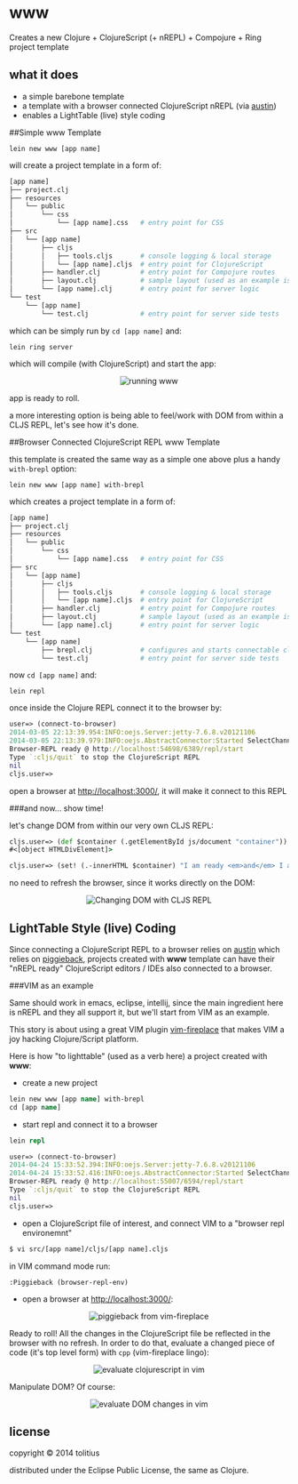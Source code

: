 # www

Creates a new Clojure + ClojureScript (+ nREPL) + Compojure + Ring project template

## what it does

* a simple barebone template 
* a template with a browser connected ClojureScript nREPL (via [austin](https://github.com/cemerick/austin))
* enables a LightTable (live) style coding


##Simple www Template

```
lein new www [app name]
```

will create a project template in a form of:

```bash
[app name]
├── project.clj
├── resources
│   └── public
│       └── css
│           └── [app name].css   # entry point for CSS
├── src
│   └── [app name]
│       ├── cljs
│       │   ├── tools.cljs       # console logging & local storage
│       │   └── [app name].cljs  # entry point for ClojureScript
│       ├── handler.clj          # entry point for Compojure routes
│       ├── layout.clj           # sample layout (used as an example is "handler.clj")
│       └── [app name].clj       # entry point for server logic
└── test
    └── [app name]
        └── test.clj             # entry point for server side tests
```

which can be simply run by `cd [app name]` and:

```
lein ring server
```

which will compile (with ClojureScript) and start the app:

<p align="center">
  <img src="https://github.com/tolitius/www/raw/master/docs/www-run.png" alt="running www"/>
</p>

app is ready to roll.

a more interesting option is being able to feel/work with DOM from within a CLJS REPL, let's see how it's done.

##Browser Connected ClojureScript REPL www Template

this template is created the same way as a simple one above plus a handy `with-brepl` option:

```
lein new www [app name] with-brepl
```

which creates a project template in a form of:

```bash
[app name]
├── project.clj
├── resources
│   └── public
│       └── css
│           └── [app name].css   # entry point for CSS
├── src
│   └── [app name]
│       ├── cljs
│       │   ├── tools.cljs       # console logging & local storage
│       │   └── [app name].cljs  # entry point for ClojureScript
│       ├── handler.clj          # entry point for Compojure routes
│       ├── layout.clj           # sample layout (used as an example is "handler.clj")
│       └── [app name].clj       # entry point for server logic
└── test
    └── [app name]
        ├── brepl.clj            # configures and starts connectable cljs repl
        └── test.clj             # entry point for server side tests
```

now `cd [app name]` and:

```
lein repl
```

once inside the Clojure REPL connect it to the browser by:

```clojure
user=> (connect-to-browser)
2014-03-05 22:13:39.954:INFO:oejs.Server:jetty-7.6.8.v20121106
2014-03-05 22:13:39.979:INFO:oejs.AbstractConnector:Started SelectChannelConnector@0.0.0.0:3000
Browser-REPL ready @ http://localhost:54698/6389/repl/start
Type `:cljs/quit` to stop the ClojureScript REPL
nil
cljs.user=>
```

open a browser at [http://localhost:3000/](http://localhost:3000/), it will make it connect to this REPL

###and now... show time! 

let's change DOM from within our very own CLJS REPL:

```clojure
cljs.user=> (def $container (.getElementById js/document "container"))
#<[object HTMLDivElement]>

cljs.user=> (set! (.-innerHTML $container) "I am ready <em>and</em> I am being created!")
```

no need to refresh the browser, since it works directly on the DOM:

<p align="center">
  <img src="https://github.com/tolitius/www/raw/master/docs/via-brepl.png" alt="Changing DOM with CLJS REPL"/>
</p>

## LightTable Style (live) Coding

Since connecting a ClojureScript REPL to a browser relies on [austin](https://github.com/cemerick/austin) which relies on [piggieback](https://github.com/cemerick/piggieback), projects created with **www** template can have their "nREPL ready" ClojureScript editors / IDEs also connected to a browser.

###VIM as an example

Same should work in emacs, eclipse, intellij, since the main ingredient here is nREPL and they all support it, but we'll start from VIM as an example.

This story is about using a great VIM plugin [vim-fireplace](https://github.com/tpope/vim-fireplace) that makes VIM a joy hacking Clojure/Script platform.

Here is how "to lighttable" (used as a verb here) a project created with **www**:

* create a new project

```clojure
lein new www [app name] with-brepl
cd [app name]
```

* start repl and connect it to a browser

```clojure
lein repl
```
```clojure
user=> (connect-to-browser)
2014-04-24 15:33:52.394:INFO:oejs.Server:jetty-7.6.8.v20121106
2014-04-24 15:33:52.416:INFO:oejs.AbstractConnector:Started SelectChannelConnector@0.0.0.0:3000
Browser-REPL ready @ http://localhost:55007/6594/repl/start
Type `:cljs/quit` to stop the ClojureScript REPL
nil
cljs.user=>
```

* open a ClojureScript file of interest, and connect VIM to a "browser repl environemnt"

```bash
$ vi src/[app name]/cljs/[app name].cljs
```

in VIM command mode run:

```vim
:Piggieback (browser-repl-env)
```

* open a browser at [http://localhost:3000/](http://localhost:3000/):

<p align="center">
  <img src="https://github.com/tolitius/www/raw/master/docs/vim-piggieback.png" alt="piggieback from vim-fireplace"/>
</p>

Ready to roll! All the changes in the ClojureScript file be reflected in the browser with no refresh.
In order to do that, evaluate a changed piece of code (it's top level form) with `cpp` (vim-fireplace lingo):

<p align="center">
  <img src="https://github.com/tolitius/www/raw/master/docs/vim-clojurescript-cpp.png" alt="evaluate clojurescript in vim"/>
</p>

Manipulate DOM? Of course:

<p align="center">
  <img src="https://github.com/tolitius/www/raw/master/docs/vim-instant-dom.png" alt="evaluate DOM changes in vim"/>
</p>

## license

copyright © 2014 tolitius

distributed under the Eclipse Public License, the same as Clojure.
